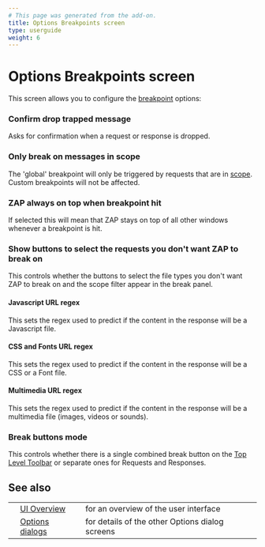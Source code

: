 ```yaml
---
# This page was generated from the add-on.
title: Options Breakpoints screen
type: userguide
weight: 6
---
```


# Options Breakpoints screen

This screen allows you to configure the [breakpoint](/docs/desktop/start/features/breakpoints/) options:

### Confirm drop trapped message

Asks for confirmation when a request or response is dropped.

### Only break on messages in scope

The 'global' breakpoint will only be triggered by requests that are in [scope](/docs/desktop/start/features/scope/).  
Custom breakpoints will not be affected.

### ZAP always on top when breakpoint hit

If selected this will mean that ZAP stays on top of all other windows whenever a breakpoint is hit.  

### Show buttons to select the requests you don't want ZAP to break on

This controls whether the buttons to select the file types you don't want ZAP to break on and the scope filter appear in the break panel.  

#### Javascript URL regex

This sets the regex used to predict if the content in the response will be a Javascript file.

#### CSS and Fonts URL regex

This sets the regex used to predict if the content in the response will be a CSS or a Font file.

#### Multimedia URL regex

This sets the regex used to predict if the content in the response will be a multimedia file (images, videos or sounds).

### Break buttons mode

This controls whether there is a single combined break button on the [Top Level Toolbar](/docs/desktop/ui/tltoolbar/) or separate ones for Requests and Responses.

## See also

|   |                                                      |                                                 |
|---|------------------------------------------------------|-------------------------------------------------|
|   | [UI Overview](/docs/desktop/ui/)                     | for an overview of the user interface           |
|   | [Options dialogs](/docs/desktop/ui/dialogs/options/) | for details of the other Options dialog screens |
